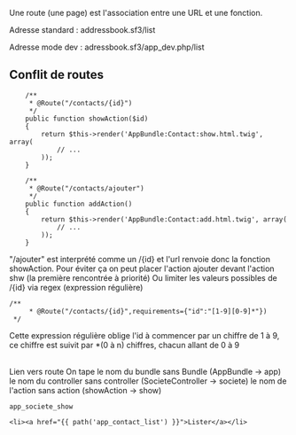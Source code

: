 
Une route (une page) est l'association entre une URL et une fonction.

Adresse standard : addressbook.sf3/list

Adresse mode dev : adressbook.sf3/app_dev.php/list

 
    
Conflit de routes
---

        /**
         * @Route("/contacts/{id}")
         */
        public function showAction($id)
        {
            return $this->render('AppBundle:Contact:show.html.twig', array(
                // ...
            ));
        }
    
        /**
         * @Route("/contacts/ajouter")
         */
        public function addAction()
        {
            return $this->render('AppBundle:Contact:add.html.twig', array(
                // ...
            ));
        }
        
"/ajouter" est interprété comme un /{id} et l'url renvoie donc la fonction showAction.
Pour éviter ça on peut placer l'action ajouter devant l'action shw (la première rencontrée à priorité)
Ou limiter les valeurs possibles de /{id} via regex (expression régulière)

    /**
         * @Route("/contacts/{id}",requirements={"id":"[1-9][0-9]*"})
     */
Cette expression régulière oblige l'id à commencer par un chiffre de 1 à 9, ce chiffre est suivit par *(0 à n) chiffres, chacun allant de 0 à 9

<br>
Lien vers route
On tape le nom du bundle sans Bundle (AppBundle -> app)
le nom du controller sans controller (SocieteController -> societe)
le nom de l'action sans action (showAction -> show)

    app_societe_show
    
    <li><a href="{{ path('app_contact_list') }}">Lister</a></li>


